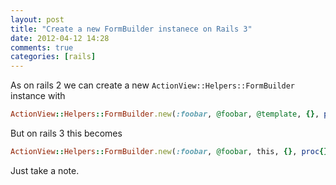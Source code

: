 ```yaml
---
layout: post
title: "Create a new FormBuilder instanece on Rails 3"
date: 2012-04-12 14:28
comments: true
categories: [rails]
---
```


As on rails 2 we can create a new `ActionView::Helpers::FormBuilder`
instance with

```ruby
ActionView::Helpers::FormBuilder.new(:foobar, @foobar, @template, {}, proc{})
```

But on rails 3 this becomes

```ruby
ActionView::Helpers::FormBuilder.new(:foobar, @foobar, this, {}, proc{})
```

Just take a note.


